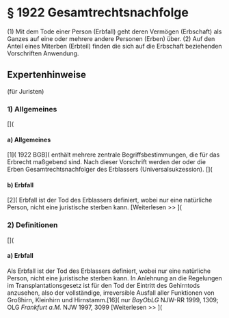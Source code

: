 # § 1922 Gesamtrechtsnachfolge
(1) Mit dem Tode einer Person (Erbfall) geht deren Vermögen (Erbschaft) als Ganzes auf eine oder mehrere andere Personen (Erben) über.
(2) Auf den Anteil eines Miterben (Erbteil) finden die sich auf die Erbschaft beziehenden Vorschriften Anwendung.
## Expertenhinweise
(für Juristen)
### 1) Allgemeines
[](
#### a) Allgemeines
[1]( 1922 BGB]( enthält mehrere zentrale Begriffsbestimmungen, die für das Erbrecht maßgebend sind. Nach dieser Vorschrift werden der oder die Erben Gesamtrechtsnachfolger des Erblassers (Universalsukzession).
[](
#### b) Erbfall
[2]( Erbfall ist der Tod des Erblassers definiert, wobei nur eine natürliche Person, nicht eine juristische sterben kann.
[Weiterlesen >> ](
### 2) Definitionen
[](
#### a) Erbfall
Als Erbfall ist der Tod des Erblassers definiert, wobei nur eine natürliche Person, nicht eine juristische sterben kann. In Anlehnung an die Regelungen im Transplantationsgesetz ist für den Tod der Eintritt des Gehirntods anzusehen, also der vollständige, irreversible Ausfall aller Funktionen von Großhirn, Kleinhirn und Hirnstamm.[16]( nur _BayObLG_ NJW-RR 1999, 1309; OLG  _Frankfurt a.M._ NJW 1997, 3099
[Weiterlesen >> ](